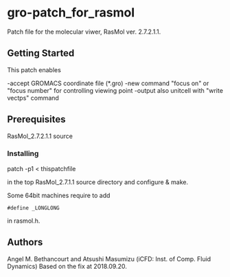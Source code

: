 # gro-patch_for_rasmol

Patch file for the molecular viwer, RasMol ver. 2.7.2.1.1.

## Getting Started

This patch enables

-accept GROMACS coordinate file (\*.gro)
-new command "focus on" or "focus number" for controlling viewing point
-output also unitcell with "write vectps" command

## Prerequisites

RasMol_2.7.2.1.1 source

### Installing

patch -p1 < thispatchfile

in the top RasMol_2.7.1.1 source directory and configure & make.

Some 64bit machines require to add

`#define _LONGLONG`

in rasmol.h.

## Authors

Angel M. Bethancourt and Atsushi Masumizu (iCFD: Inst. of Comp. Fluid Dynamics)
Based on the fix at 2018.09.20.
